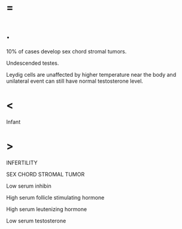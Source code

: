 # =

# .

10% of cases develop sex chord stromal tumors.

Undescended testes.

Leydig cells are unaffected by higher temperature near the body and unilateral event can still have normal testosterone level.

# <

Infant

# >

INFERTILITY

SEX CHORD STROMAL TUMOR

Low serum inhibin

High serum follicle stimulating hormone

High serum leutenizing hormone

Low serum testosterone

